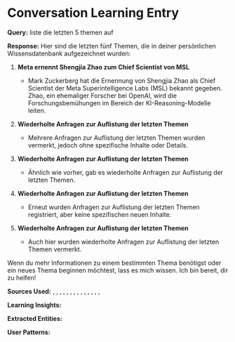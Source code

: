 
# Conversation Learning Entry

**Query:** liste die letzten 5 themen auf

**Response:** Hier sind die letzten fünf Themen, die in deiner persönlichen Wissensdatenbank aufgezeichnet wurden:

1. **Meta ernennt Shengjia Zhao zum Chief Scientist von MSL**
   - Mark Zuckerberg hat die Ernennung von Shengjia Zhao als Chief Scientist der Meta Superintelligence Labs (MSL) bekannt gegeben. Zhao, ein ehemaliger Forscher bei OpenAI, wird die Forschungsbemühungen im Bereich der KI-Reasoning-Modelle leiten.

2. **Wiederholte Anfragen zur Auflistung der letzten Themen**
   - Mehrere Anfragen zur Auflistung der letzten Themen wurden vermerkt, jedoch ohne spezifische Inhalte oder Details.

3. **Wiederholte Anfragen zur Auflistung der letzten Themen**
   - Ähnlich wie vorher, gab es wiederholte Anfragen zur Auflistung der letzten Themen.

4. **Wiederholte Anfragen zur Auflistung der letzten Themen**
   - Erneut wurden Anfragen zur Auflistung der letzten Themen registriert, aber keine spezifischen neuen Inhalte.

5. **Wiederholte Anfragen zur Auflistung der letzten Themen**
   - Auch hier wurden wiederholte Anfragen zur Auflistung der letzten Themen vermerkt.

Wenn du mehr Informationen zu einem bestimmten Thema benötigst oder ein neues Thema beginnen möchtest, lass es mich wissen. Ich bin bereit, dir zu helfen!

**Sources Used:** , , , , , , , , , , , , , , 

**Learning Insights:**


**Extracted Entities:** 

**User Patterns:** 
